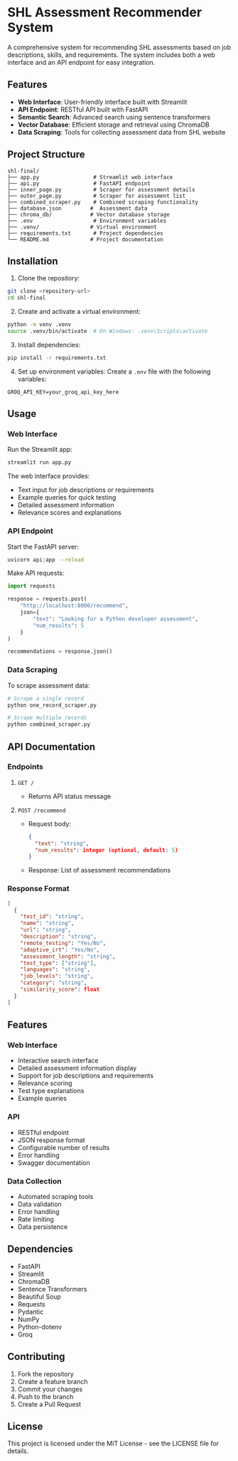 # SHL Assessment Recommender System

A comprehensive system for recommending SHL assessments based on job descriptions, skills, and requirements. The system includes both a web interface and an API endpoint for easy integration.

## Features

- **Web Interface**: User-friendly interface built with Streamlit
- **API Endpoint**: RESTful API built with FastAPI
- **Semantic Search**: Advanced search using sentence transformers
- **Vector Database**: Efficient storage and retrieval using ChromaDB
- **Data Scraping**: Tools for collecting assessment data from SHL website

## Project Structure

```
shl-final/
├── app.py                 # Streamlit web interface
├── api.py                 # FastAPI endpoint
├── inner_page.py          # Scraper for assessment details
├── outer_page.py          # Scraper for assessment list
├── combined_scraper.py    # Combined scraping functionality
├── database.json         #  Assessment data
├── chroma_db/            # Vector database storage
├── .env                   # Environment variables
├── .venv/                # Virtual environment
├── requirements.txt       # Project dependencies
└── README.md             # Project documentation
```

## Installation

1. Clone the repository:
```bash
git clone <repository-url>
cd shl-final
```

2. Create and activate a virtual environment:
```bash
python -m venv .venv
source .venv/bin/activate  # On Windows: .venv\Scripts\activate
```

3. Install dependencies:
```bash
pip install -r requirements.txt
```

4. Set up environment variables:
Create a `.env` file with the following variables:
```
GROQ_API_KEY=your_groq_api_key_here
```

## Usage

### Web Interface

Run the Streamlit app:
```bash
streamlit run app.py
```

The web interface provides:
- Text input for job descriptions or requirements
- Example queries for quick testing
- Detailed assessment information
- Relevance scores and explanations

### API Endpoint

Start the FastAPI server:
```bash
uvicorn api:app --reload
```

Make API requests:
```python
import requests

response = requests.post(
    "http://localhost:8000/recommend",
    json={
        "text": "Looking for a Python developer assessment",
        "num_results": 5
    }
)

recommendations = response.json()
```

### Data Scraping

To scrape assessment data:
```bash
# Scrape a single record
python one_record_scraper.py

# Scrape multiple records
python combined_scraper.py
```

## API Documentation

### Endpoints

1. `GET /`
   - Returns API status message

2. `POST /recommend`
   - Request body:
     ```json
     {
       "text": "string",
       "num_results": integer (optional, default: 5)
     }
     ```
   - Response: List of assessment recommendations

### Response Format

```json
[
  {
    "test_id": "string",
    "name": "string",
    "url": "string",
    "description": "string",
    "remote_testing": "Yes/No",
    "adaptive_irt": "Yes/No",
    "assessment_length": "string",
    "test_type": ["string"],
    "languages": "string",
    "job_levels": "string",
    "category": "string",
    "similarity_score": float
  }
]
```

## Features

### Web Interface
- Interactive search interface
- Detailed assessment information display
- Support for job descriptions and requirements
- Relevance scoring
- Test type explanations
- Example queries

### API
- RESTful endpoint
- JSON response format
- Configurable number of results
- Error handling
- Swagger documentation

### Data Collection
- Automated scraping tools
- Data validation
- Error handling
- Rate limiting
- Data persistence

## Dependencies

- FastAPI
- Streamlit
- ChromaDB
- Sentence Transformers
- Beautiful Soup
- Requests
- Pydantic
- NumPy
- Python-dotenv
- Groq

## Contributing

1. Fork the repository
2. Create a feature branch
3. Commit your changes
4. Push to the branch
5. Create a Pull Request

## License

This project is licensed under the MIT License - see the LICENSE file for details. 
